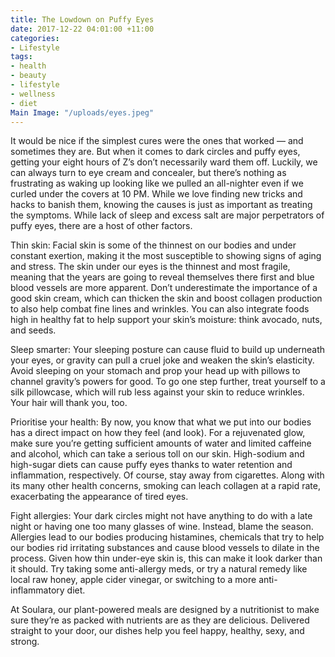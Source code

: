 ```yaml
---
title: The Lowdown on Puffy Eyes
date: 2017-12-22 04:01:00 +11:00
categories:
- Lifestyle
tags:
- health
- beauty
- lifestyle
- wellness
- diet
Main Image: "/uploads/eyes.jpeg"
---
```


It would be nice if the simplest cures were the ones that worked — and sometimes they are. But when it comes to dark circles and puffy eyes, getting your eight hours of Z’s don’t necessarily ward them off. Luckily, we can always turn to eye cream and concealer, but there’s nothing as frustrating as waking up looking like we pulled an all-nighter even if we curled under the covers at 10 PM. While we love finding new tricks and hacks to banish them, knowing the causes is just as important as treating the symptoms. While lack of sleep and excess salt are major perpetrators of puffy eyes, there are a host of other factors.

Thin skin: Facial skin is some of the thinnest on our bodies and under constant exertion, making it the most susceptible to showing signs of aging and stress. The skin under our eyes is the thinnest and most fragile, meaning that the years are going to reveal themselves there first and blue blood vessels are more apparent. Don’t underestimate the importance of a good skin cream, which can thicken the skin and boost collagen production to also help combat fine lines and wrinkles. You can also integrate foods high in healthy fat to help support your skin’s moisture: think avocado, nuts, and seeds.  

Sleep smarter: Your sleeping posture can cause fluid to build up underneath your eyes, or gravity can pull a cruel joke and weaken the skin’s elasticity. Avoid sleeping on your stomach and prop your head up with pillows to channel gravity’s powers for good. To go one step further, treat yourself to a silk pillowcase, which will rub less against your skin to reduce wrinkles. Your hair will thank you, too.

Prioritise your health: By now, you know that what we put into our bodies has a direct impact on how they feel (and look). For a rejuvenated glow, make sure you’re getting sufficient amounts of water and limited caffeine and alcohol, which can take a serious toll on our skin. High-sodium and high-sugar diets can cause puffy eyes thanks to water retention and inflammation, respectively. Of course, stay away from cigarettes. Along with its many other health concerns, smoking can leach collagen at a rapid rate, exacerbating the appearance of tired eyes. 

Fight allergies: Your dark circles might not have anything to do with a late night or having one too many glasses of wine. Instead, blame the season. Allergies lead to our bodies producing histamines, chemicals that try to help our bodies rid irritating substances and cause blood vessels to dilate in the process. Given how thin under-eye skin is, this can make it look darker than it should. Try taking some anti-allergy meds, or try a natural remedy like local raw honey, apple cider vinegar, or switching to a more anti-inflammatory diet. 

At Soulara, our plant-powered meals are designed by a nutritionist to make sure they’re as packed with nutrients are as they are delicious.  Delivered straight to your door, our dishes help you feel happy, healthy, sexy, and strong.  
